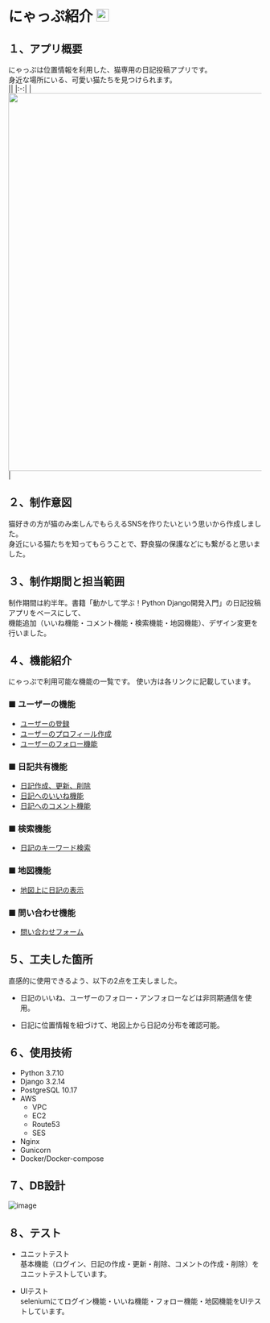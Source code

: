 # にゃっぷ紹介 <img src="https://user-images.githubusercontent.com/112099340/188294475-50ddd4cf-69bf-4c5b-820f-2618ad8f8345.png" width="25px">

## １、アプリ概要
にゃっぷは位置情報を利用した、猫専用の日記投稿アプリです。  
身近な場所にいる、可愛い猫たちを見つけられます。  
||
|:-:|
|<img src="https://user-images.githubusercontent.com/112099340/188298226-050b5e46-1af1-4707-84ef-386621fd21ba.gif" width="750px">|


## ２、制作意図
猫好きの方が猫のみ楽しんでもらえるSNSを作りたいという思いから作成しました。  
身近にいる猫たちを知ってもらうことで、野良猫の保護などにも繋がると思いました。  


## ３、制作期間と担当範囲
制作期間は約半年。書籍「動かして学ぶ！Python Django開発入門」の日記投稿アプリをベースにして、  
機能追加（いいね機能・コメント機能・検索機能・地図機能）、デザイン変更を行いました。  


## ４、機能紹介
にゃっぷで利用可能な機能の一覧です。
使い方は各リンクに記載しています。
### ■ ユーザーの機能  
- [ユーザーの登録](https://github.com/keydean130/nyapu/issues/4)  
- [ユーザーのプロフィール作成](https://github.com/keydean130/nyapu/issues/11)  
- [ユーザーのフォロー機能](https://github.com/keydean130/nyapu/issues/5)  

### ■ 日記共有機能
- [日記作成、更新、削除](https://github.com/keydean130/nyapu/issues/1)  
- [日記へのいいね機能](https://github.com/keydean130/nyapu/issues/2)  
- [日記へのコメント機能](https://github.com/keydean130/nyapu/issues/3)  

### ■ 検索機能
- [日記のキーワード検索](https://github.com/keydean130/nyapu/issues/6)  

### ■ 地図機能
- [地図上に日記の表示](https://github.com/keydean130/nyapu/issues/7)  

### ■ 問い合わせ機能
- [問い合わせフォーム](https://github.com/keydean130/nyapu/issues/8)  


## ５、工夫した箇所
直感的に使用できるよう、以下の2点を工夫しました。  
- 日記のいいね、ユーザーのフォロー・アンフォローなどは非同期通信を使用。  

- 日記に位置情報を紐づけて、地図上から日記の分布を確認可能。  

## ６、使用技術
- Python 3.7.10  
- Django 3.2.14
- PostgreSQL 10.17
- AWS
  - VPC  
  - EC2
  - Route53
  - SES
- Nginx
- Gunicorn
- Docker/Docker-compose

## ７、DB設計
![image](https://user-images.githubusercontent.com/112099340/191403317-a630b4bc-dacf-48d9-8cd4-8a442a0c02e1.png)

## ８、テスト
- ユニットテスト  
基本機能（ログイン、日記の作成・更新・削除、コメントの作成・削除）をユニットテストしています。

- UIテスト  
seleniumにてログイン機能・いいね機能・フォロー機能・地図機能をUIテストしています。


